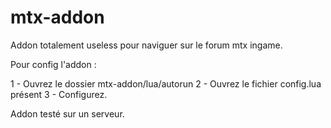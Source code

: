 # mtx-addon
Addon totalement useless pour naviguer sur le forum mtx ingame.

Pour config l'addon :

  1 - Ouvrez le dossier mtx-addon/lua/autorun
  2 - Ouvrez le fichier config.lua présent
  3 - Configurez.
  
Addon testé sur un serveur.
